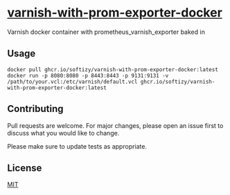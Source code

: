 # [varnish-with-prom-exporter-docker](https://github.com/Softizy/varnish-with-prom-exporter-docker)

Varnish docker container with prometheus_varnish_exporter baked in

## Usage

```shell
docker pull ghcr.io/softizy/varnish-with-prom-exporter-docker:latest
docker run -p 8080:8080 -p 8443:8443 -p 9131:9131 -v /path/to/your.vcl:/etc/varnish/default.vcl ghcr.io/softizy/varnish-with-prom-exporter-docker:latest
```

## Contributing
Pull requests are welcome. For major changes, please open an issue first to discuss what you would like to change.

Please make sure to update tests as appropriate.

## License
[MIT](https://choosealicense.com/licenses/mit/)

